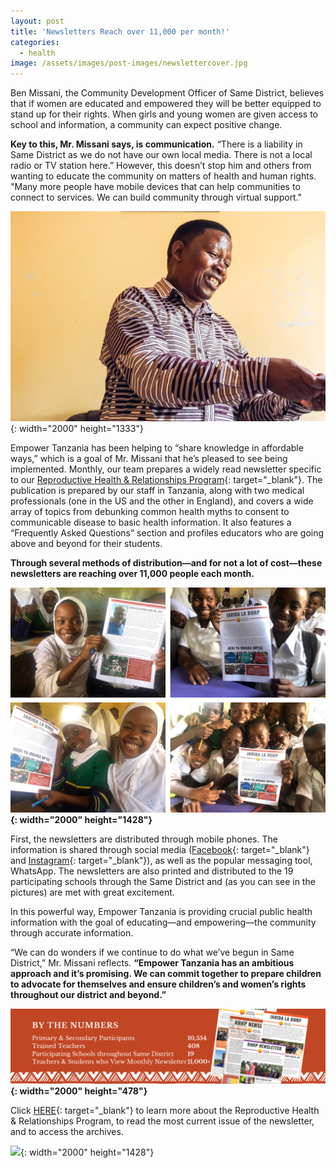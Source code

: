 ```yaml
---
layout: post
title: 'Newsletters Reach over 11,000 per month!'
categories:
  - health
image: /assets/images/post-images/newslettercover.jpg
---
```


Ben Missani, the Community Development Officer of Same District, believes that if women are educated and empowered they will be better equipped to stand up for their rights. When girls and young women are given access to school and information, a community can expect positive change.

**Key to this, Mr. Missani says, is communication.** “There is a liability in Same District as we do not have our own local media. There is not a local radio or TV station here.” However, this doesn’t stop him and others from wanting to educate the community on matters of health and human rights. "Many more people have mobile devices that can help communities to connect to services. We can build community through virtual support."

![](/uploads/2020/05/07/newsletters-reach-over-11000-per-month/mrbenmissini.jpg){: width="2000" height="1333"}

Empower Tanzania has been helping to “share knowledge in affordable ways,” which is a goal of Mr. Missani that he’s pleased to see being implemented. Monthly, our team prepares a widely read newsletter specific to our [Reproductive Health & Relationships Program](https://empowertz.org/reproductive/){: target="_blank"}. The publication is prepared by our staff in Tanzania, along with two medical professionals (one in the US and the other in England), and covers a wide array of topics from debunking common health myths to consent to communicable disease to basic health information. It also features a “Frequently Asked Questions” section and profiles educators who are going above and beyond for their students.

**Through several methods of distribution—and for not a lot of cost—these newsletters are reaching over 11,000 people each month.**

**![](/uploads/2020/05/07/newsletters-reach-over-11000-per-month/1.png){: width="2000" height="1428"}**

First, the newsletters are distributed through mobile phones. The information is shared through social media ([Facebook](https://www.facebook.com/EmpowerTZ/){: target="_blank"} and [Instagram](https://www.instagram.com/empower_tanzania/){: target="_blank"}), as well as the popular messaging tool, WhatsApp. The newsletters are also printed and distributed to the 19 participating schools through the Same District and (as you can see in the pictures) are met with great excitement.

In this powerful way, Empower Tanzania is providing crucial public health information with the goal of educating—and empowering—the community through accurate information.

“We can do wonders if we continue to do what we’ve begun in Same District,” Mr. Missani reflects. **“Empower Tanzania has an ambitious approach and it’s promising. We can commit together to prepare children to advocate for themselves and ensure children’s and women’s rights throughout our district and beyond.”**

**![](/uploads/2020/05/07/newsletters-reach-over-11000-per-month/by-the-numbers-rhrp.jpg){: width="2000" height="478"}**

Click [HERE](https://empowertz.org/reproductive/){: target="_blank"} to learn more about the Reproductive Health & Relationships Program, to read the most current issue of the newsletter, and to access the archives.

![](/uploads/2020/05/07/newsletters-reach-over-11000-per-month/2.png){: width="2000" height="1428"}